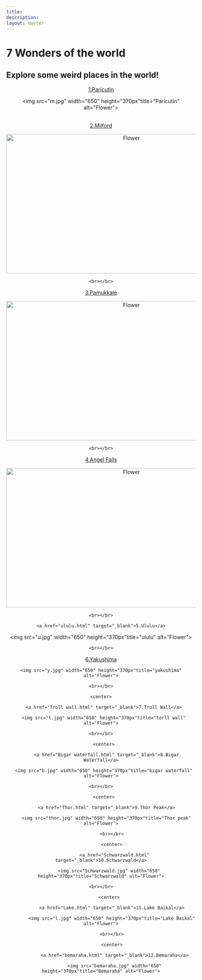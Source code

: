 ```yaml
---
title:
description:
layout: master
---
```

<!DOCTYPE html>
<html lang="en" dir="ltr">
  <head>
    <meta charset="utf-8">
    <title>7 wonders of the world</title>
  </head>
  <body>
    <link rel="stylesheet" type="text/css" href="tourist.css">
<body>

<h1>7 Wonders of the world</h1>
<h2>Explore some weird places in the world!</h2>
<center>
  


  <a href="tourist 2.html" target="_blank">1.Paricutin</a>

<img src="m.jpg" width="650" height="370px"title="Paricutin" alt="Flower">
    <br></br>
<center>

  <a href="Milford.html" target="_blank">2.Milford</a>

<img src="Milford-Sound.jpg" width="650" height="370px" title="Milford" alt="Flower">

    <br></br>

<center>

  <a href="Pamukkale.html" target="_blank">3.Pamukkale</a>

<img src="p.jpg" width="650" height="370px" title="Pamukkale" alt="Flower">

    <br></br>

<center>

  <a href="angelfalls.html" target="_blank">4.Angel Falls</a>

  <img src="a.jpg" width="650" height="370px" title="anglesfalls" alt="Flower">

    <br></br>

  <center>

    <a href="ululu.html" target="_blank">5.Ululu</a>

  <img src="u.jpg" width="650" height="370px"title="ululu" alt="Flower">

    <br></br>

<center>

  <a href="yakushima.html" target="_blank">6.Yakushima</a>

    <img src="y.jpg" width="650" height="370px"title="yakushima" alt="Flower">

    <br></br>

    <center>

      <a href="Troll wall.html" target="_blank">7.Troll Wall</a>

      <img src="t.jpg" width="650" height="370px"title="torll wall" alt="Flower">

    <br></br>

      <center>

        <a href="Bigar waterfall.html" target="_blank">8.Bigar Waterfall</a>

      <img src="b.jpg" width="650" height="370px"title="bıgar waterfall" alt="Flower">

    <br></br>

      <center>

        <a href="Thor.html" target="_blank">9.Thor Peak</a>

        <img src="thor.jpg" width="650" height="370px"title="Thor peak" alt="Flower">

            <br></br>

            <center>

              <a href="Schwarzwald.html" target="_blank">10.Schwarzwald</a>

          <img src="Schwarzwald.jpg" width="650" height="370px"title="Schwarzwald" alt="Flower">

    <br></br>

          <center>

            <a href="Lake.html" target="_blank">11.Lake Baikal</a>

            <img src="l.jpg" width="650" height="370px"title="Lake Baıkal" alt="Flower">

            <br></br>

            <center>

              <a href="bemaraha.html" target="_blank">12.Bemaraha</a>

              <img src="bemaraha.jpg" width="650" height="370px"title="Bemaraha" alt="Flower">
</body>
</html>

